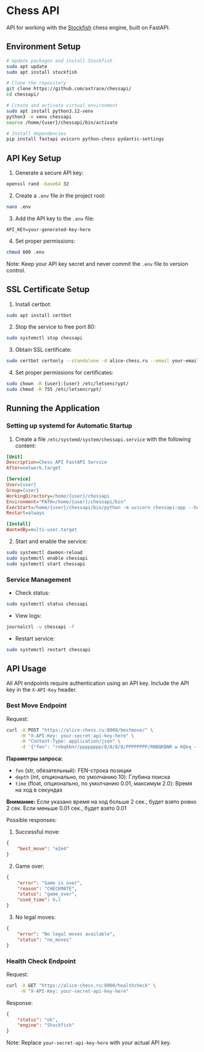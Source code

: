 # Chess API

API for working with the [Stockfish](https://github.com/official-stockfish/Stockfish) chess engine, built on FastAPI.

## Environment Setup

```bash
# Update packages and install Stockfish
sudo apt update
sudo apt install stockfish

# Clone the repository
git clone https://github.com/axtrace/chessapi/
cd chessapi/

# Create and activate virtual environment
sudo apt install python3.12-venv
python3 -m venv chessapi
source /home/{user}/chessapi/bin/activate

# Install dependencies
pip install fastapi uvicorn python-chess pydantic-settings
```

## API Key Setup

1. Generate a secure API key:
```bash
openssl rand -base64 32
```

2. Create a `.env` file in the project root:
```bash
nano .env
```

3. Add the API key to the `.env` file:
```
API_KEY=your-generated-key-here
```

4. Set proper permissions:
```bash
chmod 600 .env
```

Note: Keep your API key secret and never commit the `.env` file to version control.

## SSL Certificate Setup

1. Install certbot:
```bash
sudo apt install certbot
```

2. Stop the service to free port 80:
```bash
sudo systemctl stop chessapi
```

3. Obtain SSL certificate:
```bash
sudo certbot certonly --standalone -d alice-chess.ru --email your-email@example.com --agree-tos --non-interactive
```

4. Set proper permissions for certificates:
```bash
sudo chown -R {user}:{user} /etc/letsencrypt/
sudo chmod -R 755 /etc/letsencrypt/
```

## Running the Application

### Setting up systemd for Automatic Startup

1. Create a file `/etc/systemd/system/chessapi.service` with the following content:
```ini
[Unit]
Description=Chess API FastAPI Service
After=network.target

[Service]
User={user}
Group={user}
WorkingDirectory=/home/{user}/chessapi
Environment="PATH=/home/{user}/chessapi/bin"
ExecStart=/home/{user}/chessapi/bin/python -m uvicorn chessapi:app --host 0.0.0.0 --port 8000 --ssl-keyfile /etc/letsencrypt/live/alice-chess.ru/privkey.pem --ssl-certfile /etc/letsencrypt/live/alice-chess.ru/fullchain.pem
Restart=always

[Install]
WantedBy=multi-user.target
```

2. Start and enable the service:
```bash
sudo systemctl daemon-reload
sudo systemctl enable chessapi
sudo systemctl start chessapi
```

### Service Management

- Check status:
```bash
sudo systemctl status chessapi
```

- View logs:
```bash
journalctl -u chessapi -f
```

- Restart service:
```bash
sudo systemctl restart chessapi
```

## API Usage

All API endpoints require authentication using an API key. Include the API key in the `X-API-Key` header.

### Best Move Endpoint

Request:
```bash
curl -X POST "https://alice-chess.ru:8000/bestmove/" \
     -H "X-API-Key: your-secret-api-key-here" \
     -H "Content-Type: application/json" \
     -d '{"fen": "rnbqkbnr/pppppppp/8/8/8/8/PPPPPPPP/RNBQKBNR w KQkq - 0 1", "depth": 10, "time": 0.5}'
```

**Параметры запроса:**
- `fen` (str, обязательный): FEN-строка позиции
- `depth` (int, опционально, по умолчанию 10): Глубина поиска
- `time` (float, опционально, по умолчанию 0.01, максимум 2.0): Время на ход в секундах

**Внимание:** Если указано время на ход больше 2 сек., будет взято ровно 2 сек. Если меньше 0.01 сек., будет взято 0.01

Possible responses:

1. Successful move:
```json
{
    "best_move": "e2e4"
}
```

2. Game over:
```json
{
    "error": "Game is over",
    "reason": "CHECKMATE",
    "status": "game_over",
    "used_time": 0.1
}
```

3. No legal moves:
```json
{
    "error": "No legal moves available",
    "status": "no_moves"
}
```

### Health Check Endpoint

Request:
```bash
curl -X GET "https://alice-chess.ru:8000/healthcheck" \
     -H "X-API-Key: your-secret-api-key-here"
```

Response:
```json
{
    "status": "ok",
    "engine": "Stockfish"
}
```

Note: Replace `your-secret-api-key-here` with your actual API key.
 